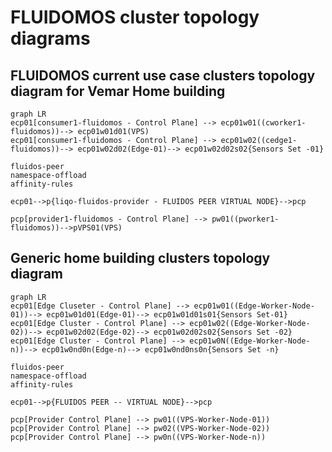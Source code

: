 # FLUIDOMOS cluster topology diagrams



## FLUIDOMOS current use case clusters topology diagram for Vemar Home building

```mermaid
graph LR
ecp01[consumer1-fluidomos - Control Plane] --> ecp01w01((cworker1-fluidomos))--> ecp01w01d01(VPS)
ecp01[consumer1-fluidomos - Control Plane] --> ecp01w02((cedge1-fluidomos))--> ecp01w02d02(Edge-01)--> ecp01w02d02s02{Sensors Set -01}

fluidos-peer
namespace-offload
affinity-rules

ecp01-->p{liqo-fluidos-provider - FLUIDOS PEER VIRTUAL NODE}-->pcp

pcp[provider1-fluidomos - Control Plane] --> pw01((pworker1-fluidomos))-->pVPS01(VPS)

```

## Generic home building clusters topology diagram



```mermaid
graph LR
ecp01[Edge Cluseter - Control Plane] --> ecp01w01((Edge-Worker-Node-01))--> ecp01w01d01(Edge-01)--> ecp01w01d01s01{Sensors Set-01}
ecp01[Edge Cluster - Control Plane] --> ecp01w02((Edge-Worker-Node-02))--> ecp01w02d02(Edge-02)--> ecp01w02d02s02{Sensors Set -02}
ecp01[Edge Cluster - Control Plane] --> ecp01w0N((Edge-Worker-Node-n))--> ecp01w0nd0n(Edge-n)--> ecp01w0nd0ns0n{Sensors Set -n}

fluidos-peer
namespace-offload
affinity-rules

ecp01-->p{FLUIDOS PEER -- VIRTUAL NODE}-->pcp

pcp[Provider Control Plane] --> pw01((VPS-Worker-Node-01))
pcp[Provider Control Plane] --> pw02((VPS-Worker-Node-02))
pcp[Provider Control Plane] --> pw0n((VPS-Worker-Node-n))

```
